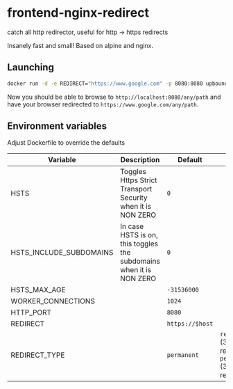 # frontend-nginx-redirect

catch all http redirector, useful for http -> https redirects

Insanely fast and small! Based on alpine and nginx.

## Launching

```bash
docker run -d -e REDIRECT="https://www.google.com" -p 8080:8080 upbound/frontend-nginx-redirect
```

Now you should be able to browse to `http://localhost:8080/any/path` and
have your browser redirected to `https://www.google.com/any/path`.

## Environment variables

Adjust Dockerfile to override the defaults

| Variable                | Description                                                         | Default         | Values                                                      |
| ----------------------- | ------------------------------------------------------------------- | --------------- | ----------------------------------------------------------- |
| HSTS                    | Toggles Https Strict Transport Security when it is NON ZERO         | `0`             |                                                             |
| HSTS_INCLUDE_SUBDOMAINS | In case HSTS is on, this toggles the subdomains when it is NON ZERO | `0`             |                                                             |
| HSTS_MAX_AGE            |                                                                     | `-31536000`     |                                                             |
| WORKER_CONNECTIONS      |                                                                     | `1024`          |                                                             |
| HTTP_PORT               |                                                                     | `8080`            |                                                             |
| REDIRECT                |                                                                     | `https://$host` |                                                             |
| REDIRECT_TYPE           |                                                                     | `permanent`     | `redirect` (302 redirection), `permanent` (301 redirection) |

